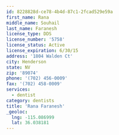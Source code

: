```yaml
---
id: 8228828d-ce78-4b4d-87c1-2fcad529e59a
first_name: Rana
middle_name: Souhail
last_name: Faranesh
license_type: DDS
license_number: '5758'
license_status: Active
license_expiration: 6/30/15
address: '1804 Walden Ct'
city: Henderson
state: NV
zip: '89074'
phone: '(702) 456-0009'
fax: '(702) 458-0009'
services:
  - dentist
category: dentists
title: 'Rana Faranesh'
_geoloc:
  lng: -115.086999
  lat: 36.038181
---
```

